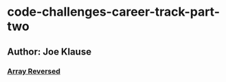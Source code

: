 # code-challenges-career-track-part-two
## Author: Joe Klause

### [Array Reversed](challenges/arrayReverse/array-reverse.js)